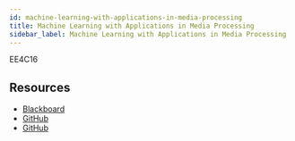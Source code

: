 ```yaml
---
id: machine-learning-with-applications-in-media-processing
title: Machine Learning with Applications in Media Processing
sidebar_label: Machine Learning with Applications in Media Processing
---
```


EE4C16

## Resources

* [Blackboard](https://mymodule.tcd.ie/)
* [GitHub](https://github.com/frcs/EE4C16)
* [GitHub](http://turing.mee.tcd.ie/)
